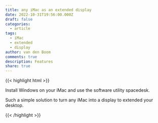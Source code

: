 ```yaml
---
title: any iMac as an extended display
date: 2022-10-31T19:56:00.000Z
draft: false
categories:
  - article
tags:
  - iMac
  - extended
  - display
author: van den Boom
comments: true
description: Features
share: true
---
```


{{< highlight html >}}

Install Windows on your iMac and use the software utility spacedesk.

Such a simple solution to turn any iMac into a display to extended your desktop.

{{< /highlight >}}
